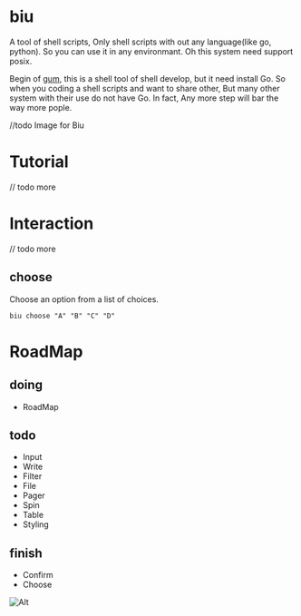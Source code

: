 # biu

A tool of shell scripts, Only shell scripts with out any language(like go, python). So you can use it in any environmant. Oh this system need support posix.

Begin of [gum](https://github.com/charmbracelet/gum), this is a shell tool of shell develop, but it need install Go. So when you coding a shell scripts and want to share other, But many other system with their use do not have Go. In fact, Any more step will bar the way more pople.


//todo Image for Biu


# Tutorial

// todo more

# Interaction

// todo more

## choose

Choose an option from a list of choices.

``` shell
biu choose "A" "B" "C" "D"
```


# RoadMap

## doing

* RoadMap 

## todo 

* Input
* Write
* Filter
* File
* Pager
* Spin
* Table
* Styling

## finish

* Confirm
* Choose

![Alt](https://repobeats.axiom.co/api/embed/e665d2036992ce8ddd1bfeeb0ddae5f71fa1a6a7.svg "Repobeats analytics image")

